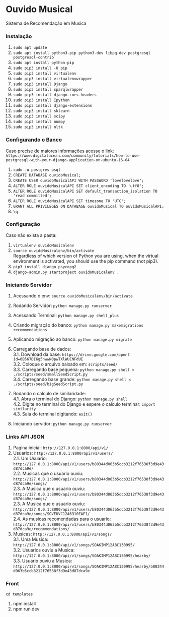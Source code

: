 # Ouvido Musical  
Sistema de Recomendação em Musica  

### Instalação  
1. `sudo apt update`  
2. `sudo apt install python3-pip python3-dev libpq-dev postgresql postgresql-contrib`  
3. `sudo apt install python-pip`  
4. `sudo pip3 install -U pip`  
5. `sudo pip3 install virtualenv`  
6. `sudo pip3 install virtualenvwrapper`    
7. `sudo pip3 install Django`    
8. `sudo pip3 install sparqlwrapper`  
9. `sudo pip3 install django-cors-headers`  
10. `sudo pip3 install Ipython`  
11. `sudo pip3 install django-extensions`  
11. `sudo pip3 install sklearn`  
11. `sudo pip3 install scipy`  
11. `sudo pip3 install numpy`  
11. `sudo pip3 install nltk`  

### Configurando o Banco  
Caso precise de maiores informações acesse o link: `https://www.digitalocean.com/community/tutorials/how-to-use-postgresql-with-your-django-application-on-ubuntu-16-04`  
1. `sudo -u postgres psql`  
2. `CREATE DATABASE ouvidoMusical;`  
3. `CREATE USER ouvidoMusicalAPI WITH PASSWORD 'lovelovelove';`  
4. `ALTER ROLE ouvidoMusicalAPI SET client_encoding TO 'utf8';`  
5. `ALTER ROLE ouvidoMusicalAPI SET default_transaction_isolation TO 'read committed';`  
6. `ALTER ROLE ouvidoMusicalAPI SET timezone TO 'UTC';`  
7. `GRANT ALL PRIVILEGES ON DATABASE ouvidoMusical TO ouvidoMusicalAPI;`  
8. `\q`  

### Configuração  

Caso não exista a pasta:  
1. `virtualenv ouvidoMusicalenv`  
2. `source ouvidoMusicalenv/bin/activate`  
Regardless of which version of Python you are using, when the virtual environment is activated, you should use the pip command (not pip3).  
3. `pip3 install django psycopg2`  
4. `django-admin.py startproject ouvidoMusicalenv .`  

### Iniciando Servidor
1. Acessando o env: `source ouvidoMusicalenv/bin/activate`  
2. Rodando Servidor: `python manage.py runserver`  
3. Acessando Terminal: `python manage.py shell_plus`  

1. Criando migração do banco: `python manage.py makemigrations recommendations`  
2. Aplicando migração ao banco: `python manage.py migrate`  
3. Carregando base de dados:  
  3.1. Download da base: `https://drive.google.com/open?id=0B567DI6g5hwwN0pwTXlWUENFdUE`  
  3.2. Coloque o arquivo baixado em: `scripts/seed/`  
  3.3. Carregando base pequena: `python manage.py shell < ./scripts/seed/smallSeedScript.py`  
  3.4. Carregando base grande: `python manage.py shell < ./scripts/seed/bigSeedScript.py`  
4. Rodando o calculo de similaridade:  
  4.1. Abra o terminal do Django: `python manage.py shell`  
  4.2. Digite no terminal do Django e espere o calculo terminar: `import similarity`  
  4.3. Saia do terminal digitando: `exit()`  
5. Iniciando servidor: `python manage.py runserver`  


### Links API JSON  
1. Pagina inicial: `http://127.0.0.1:8000/api/v1/`  
2. Usuarios: `http://127.0.0.1:8000/api/v1/users/`  
  2.1. Um Usuario: `http://127.0.0.1:8000/api/v1/users/b80344d063b5ccb3212f76538f3d9e43d87dca9e/`  
  2.2. Musicas que o usuario ouviu:   `http://127.0.0.1:8000/api/v1/users/b80344d063b5ccb3212f76538f3d9e43d87dca9e/songs/`  
  2.3. A Musica que o usuario ouviu:   `http://127.0.0.1:8000/api/v1/users/b80344d063b5ccb3212f76538f3d9e43d87dca9e/songs/`  
  2.3. A Musica que o usuario ouviu:   `http://127.0.0.1:8000/api/v1/users/b80344d063b5ccb3212f76538f3d9e43d87dca9e/songs/SOVEUVC12A6310EAF1/`  
  2.4. As musicas recomendadas para o usuario:   `http://127.0.0.1:8000/api/v1/users/b80344d063b5ccb3212f76538f3d9e43d87dca9e/recommendations/`  
3. Musicas: `http://127.0.0.1:8000/api/v1/songs/`  
  3.1. Uma Musica: `http://127.0.0.1:8000/api/v1/songs/SOAKIMP12A8C130995/`  
  3.2. Usuarios ouviu a Musica: `http://127.0.0.1:8000/api/v1/songs/SOAKIMP12A8C130995/hearby/`  
  3.3. Usuario ouviu a Musica:   `http://127.0.0.1:8000/api/v1/songs/SOAKIMP12A8C130995/hearby/b80344d063b5ccb3212f76538f3d9e43d87dca9e`  

### Front  
`cd templates`  
1. npm install  
2. npm run dev  
